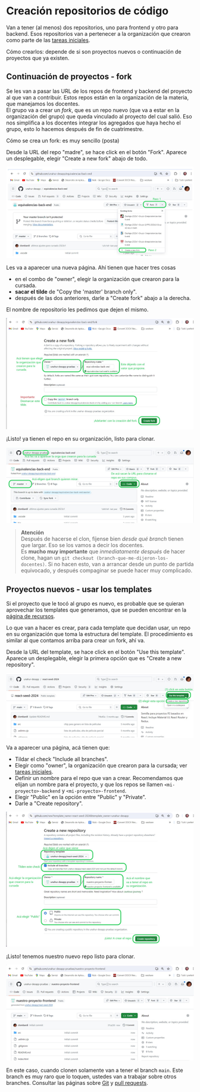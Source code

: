 # Creación repositorios de código

Van a tener (al menos) dos repositorios, uno para frontend y otro para backend.
Esos repositorios van a pertenecer a la organización que crearon como parte de las [tareas iniciales](./tareas-iniciales.md).

Cómo crearlos: depende de si son proyectos nuevos o continuación de proyectos que ya existen.


## Continuación de proyectos - fork
Se les van a pasar las URL de los repos de frontend y backend del proyecto al que van a contribuir. Estos repos están en la organización de la materia, que manejamos los docentes.  
El grupo va a crear un _fork_, que es un repo nuevo (que va a estar en la organización del grupo) que queda vinculado al proyecto del cual salió. Eso nos simplifica a los docentes integrar los agregados que haya hecho el grupo, esto lo hacemos después de fin de cuatrimestre.

Cómo se crea un fork: es muy sencillo (posta)

Desde la URL del repo "madre", se hace click en el botón "Fork". Aparece un desplegable, elegir "Create a new fork" abajo de todo.

![elegir "fork" en la página del repo "madre"](./images/fork-paso-1-2024.jpg)

Les va a aparecer una nueva página. Ahí tienen que hacer tres cosas
- en el combo de "owner", elegir la organización que crearon para la cursada.
- **sacar el tilde** de "Copy the 'master' branch only".
- después de las dos anteriores, darle a "Create fork" abajo a la derecha.

El nombre de repositorio les pedimos que dejen el mismo.

![datos para el nuevo fork](./images/fork-paso-2-2024.jpg)

¡Listo! ya tienen el repo en su organización, listo para clonar.

![repo recién creado](./images/fork-paso-3-2024.jpg)

> **Atención**  
> Después de hacerse el clon, fíjense bien _desde qué branch_ tienen que largar. Eso se los vamos a decir los docentes.  
> Es **mucho muy importante** que _inmediatamente después_ de hacer clone, hagan un `git checkout (branch-que-me-dijeron-los-docentes)`. 
> Si no hacen esto, van a arrancar desde un punto de partida equivocado, y después compaginar se puede hacer muy complicado.


## Proyectos nuevos - usar los templates

Si el proyecto que le tocó al grupo es nuevo, es probable que se quieran aprovechar los templates que generamos, que se pueden encontrar en la [página de recursos](./recursos/recursos-index.md).

Lo que van a hacer es crear, para cada template que decidan usar, un repo en su organización que toma la estructura del template. El procedimiento es similar al que contamos arriba para crear un fork, ahí va.

Desde la URL del template, se hace click en el botón "Use this template". Aparece un desplegable, elegir la primera opción que es "Create a new repository".

![elegir "use this template" en la página del template](./images/use-template-paso-1.jpg)

Va a aparecer una página, acá tienen que:
- Tildar el check "Include all branches".
- Elegir como "owner", la organización que crearon para la cursada; ver [tareas iniciales](./tareas-iniciales.md).
- Definir un nombre para el repo que van a crear. Recomendamos que elijan un nombre para el proyecto, y que los repos se llamen `<mi-proyecto>-backend` y `<mi-proyecto>-frontend`.
- Elegir "Public" en la opción entre "Public" y "Private".
- Darle a "Create repository".
 
![configuracion del nuevo repo](./images/use-template-paso-2.jpg)

¡Listo! tenemos nuestro nuevo repo listo para clonar.

![nuevo repo listo](./images/use-template-paso-3.jpg)

En este caso, cuando clonen solamente van a tener el branch `main`. Este branch es muy raro que lo toquen, ustedes van a trabajar sobre otros branches. Consultar las páginas sobre [Git](./git/git-index.md) y [pull requests](./git/git-pr.md).
